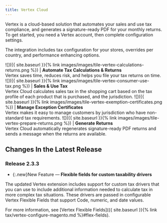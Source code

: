 ```yaml
---
title: Vertex Cloud
---
```


Vertex is a cloud-based solution that automates your sales and use tax compliance, and generates a signature-ready PDF for your monthly returns. To get started, you need a Vertex account, then complete configuration settings.

The integration includes tax configuration for your stores, overrides per country, and performance enhancing options.

![]({{ site.baseurl }}{% link images/images/tile-vertex-calculations-returns.png %}) | **Automate Tax Calculations & Returns**<br>Vertex saves time, reduces risk, and helps you file your tax returns on time.
![]({{ site.baseurl }}{% link images/images/tile-vertex-consumer-use-tax.png %}) | **Sales & Use Tax**<br>Vertex Cloud calculates sales tax in the shopping cart based on the tax profile of each product that is purchased, and the jurisdiction.
![]({{ site.baseurl }}{% link images/images/tile-vertex-exemption-certificates.png %}) | **Manage Exception Certificates**<br>Vertex makes it easy to manage customers by jurisdiction who have non-standard tax requirements.
![]({{ site.baseurl }}{% link images/images/tile-vertex-prepare-returns.png %}) | **Generate Returns**<br>Vertex Cloud automatically regenerates signature-ready PDF returns and sends a message when the returns are available.

## Changes In the Latest Release

### Release 2.3.3

- {:.new}New Feature — **Flexible fields for custom taxability drivers**

The updated Vertex extension includes support for custom tax drivers that you can use to include additional information needed to calculate tax in more complex tax situations. These drivers are passed in configurable Vertex Flexible Fields that support Code, numeric, and date values.

For more information, see [Vertex Flexible Fields]({{ site.baseurl }}{% link tax/vertex-configure-magento.md %}#flex-fields).
